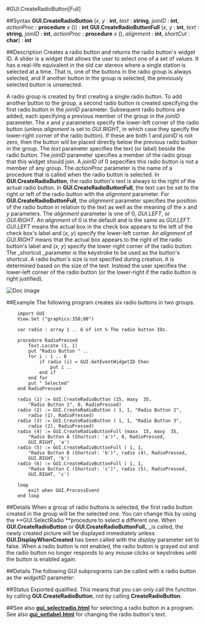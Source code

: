 
#GUI.CreateRadioButton[Full]

##Syntax
**GUI.CreateRadioButton** (_x_, _y_ : **int**, _text_ : **string**,    _joinID_ : **int**, _actionProc_ : **procedure** _x_ ()) : **int**
**GUI.CreateRadioButtonFull** (_x_, _y_ : **int**, _text_ : **string**,    _joinID_ : **int**, _actionProc_ : **procedure** _x_ (), _alignment_ : **int**, _shortCut_ : **char**) : **int**



##Description
Creates a radio button and returns the radio button's widget ID. 
A slider is a widget that allows the user to select one of a set of values. It has a real-life equivalent in the old car stereos where a single station is selected at a time. That is, one of the buttons in the radio group is always selected, and if another button in the group is selected, the previously selected button is unselected. 

A radio group is created by first creating a single radio button. To add another button to the group, a second radio button is created specifying the first radio button in the _joinID_ parameter. Subsequent radio buttons are added, each specifying a previous member of the group in the _joinID_ parameter. 
The _x_ and _y_ parameters specify the lower-left corner of the radio button (unless _alignment_ is set to _GUI.RIGHT_, in which case they specify the lower-right corner of the radio button). If these are both 1 and _joinID_ is not zero, then the button will be placed directly below the previous radio button in the group. The _text_ parameter specifies the text (or label) beside the radio button. The _joinID_ parameter specifies a member of the radio group that this widget should join. A _joinID_ of 0 sepecifies this radio button is not a member of any group. The _actionProc_ parameter is the name of a procedure that is called when the radio button is selected. In **GUI.CreateRadioButton**, the radio button's text is always to the right of the actual radio button. In **GUI.CreateRadioButtonFull**, the text can be set to the right or left of the radio button with the _alignment_ parameter.
For **GUI.CreateRadioButtonFull**, the _alignment_ parameter specifies the position of the radio button in relation to the text as well as the meaning of the _x_ and _y_ parameters. The _alignment_ parameter is one of 0, _GUI.LEFT_, or _GUI.RIGHT_. An _alignment_ of 0 is the default and is the same as _GUI.LEFT_. _GUI.LEFT_ means the actual box in the check box appears to the left of the check box's label and (_x_, _y_) specify the lower-left corner. An _alignment_ of _GUI.RIGHT_ means that the actual box appears to the right of the radio button's label and (_x_, _y_) specify the lower-right corner of the radio button. The _shortcut _parameter is the keystroke to be used as the button's shortcut. 
A radio button's size is not specified during creation. It is determined based on the size of the text. Instead the user specifies the lower-left corner of the radio button (or the lower-right if the radio button is right justified).

![Doc image](gui_createradiobutton_full01.gif)


##Example
The following program creates six radio buttons in two groups.


        import GUI
        View.Set ("graphics:350;80") 
        
        var radio : array 1 .. 6 of int % The radio button IDs.
        
        procedure RadioPressed
            Text.Locate (1, 1)
            put "Radio Button " ..
            for i : 1 .. 6
                if radio (i) = GUI.GetEventWidgetID then
                    put i ..
                end if
            end for
            put " Selected"
        end RadioPressed
        
        radio (1) := GUI.CreateRadioButton (15, maxy  35, 
            "Radio Button 1", 0, RadioPressed)
        radio (2) := GUI.CreateRadioButton ( 1, 1, "Radio Button 2", 
            radio (1), RadioPressed)
        radio (3) := GUI.CreateRadioButton ( 1, 1, "Radio Button 3",
            radio (2), RadioPressed)
        radio (4) := GUI.CreateRadioButtonFull (maxx  15, maxy  35,
            "Radio Button A (Shortcut: 'a')", 0, RadioPressed, 
            GUI.RIGHT, 'a')
        radio (5) := GUI.CreateRadioButtonFull ( 1, 1,
            "Radio Button B (Shortcut: 'b')", radio (4), RadioPressed,
            GUI.RIGHT, 'b')
        radio (6) := GUI.CreateRadioButtonFull ( 1, 1,
            "Radio Button C (Shortcut: 'c')", radio (5), RadioPressed,
            GUI.RIGHT, 'c')
        
        loop
            exit when GUI.ProcessEvent
        end loop
##Details
When a group of radio buttons is selected, the first radio button created in the group will be the selected one. You can change this by using the **GUI.SelectRadio **procedure to select a different one.
When **GUI.CreateRadioButton** or **GUI.CreateRadioButtonFull**_ _is called, the newly created picture will be displayed immediately unless **GUI.DisplayWhenCreated** has been called with the _display_ parameter set to false. 
When a radio button is not enabled, the radio button is grayed out and the radio button no longer responds to any mouse clicks or keystrokes until the button is enabled again.



##Details
The following GUI subprograms can be called with a radio button as the _widgetID_ parameter:






##Status
Exported qualified.
This means that you can only call the function by calling **GUI.CreateRadioButton**, not by calling **CreateRadioButton**.



##See also
**[gui_selectradio.html](GUI.SelectRadio)** for selecting a radio button in a program. See also **[gui_setlabel.html](GUI.SetLabel)** for changing the radio button's text.



